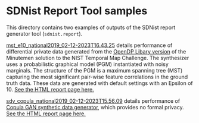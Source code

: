 # SDNist Report Tool samples

This directory contains two examples of outputs of the SDNist report generator tool (`sdnist.report`).

[mst_e10_national2019_02-12-2023T16.43.25](https://github.com/usnistgov/SDNist/tree/main/sdnist/report/sample-reports/mst_e10_national2019_02-12-2023T16.43.25) details performance of differential private data generated from the [OpenDP Libary version](https://docs.smartnoise.org/synth/synthesizers/mst.html) of the Minutemen solution to the NIST Temporal Map Challenge. The synthesizer uses a probabilistic graphical model (PGM) instantiated with noisy marginals. The structure of the PGM is a maximum spanning tree (MST) capturing the most significant pair-wise feature correlations in the ground truth data. These data are generated with default settings with an Epsilon of 10. [See the HTML report page here.](https://github.com/usnistgov/SDNist/tree/main/sdnist/report/sample-reports/mst_e10_national2019_02-12-2023T16.43.25)

[sdv_copula_national2019_02-12-2023T15.56.09](https://github.com/usnistgov/SDNist/tree/main/sdnist/report/sample-reports/sdv_copula_national2019_02-12-2023T15.56.09) details performance of [Copula GAN synthetic data generator](https://sdv.dev/SDV/), which provides no formal privacy. [See the HTML report page here.](https://github.com/usnistgov/SDNist/blob/main/sdnist/report/sample-reports/sdv_copula_national2019_02-12-2023T15.56.09/report.html)